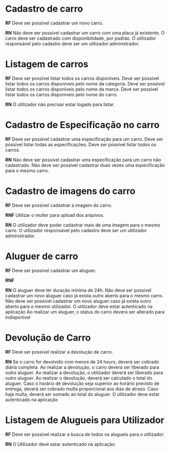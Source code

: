 # Cadastro de carro
**RF**
Deve ser possível cadastrar um novo carro.

**RN**
Não deve ser possível cadastrar um carro com uma placa já existente.
O carro deve ser cadastrado  com disponibilidade, por padrão.
O utilizador responsável pelo cadastro deve ser um utilizador administrador.

# Listagem de carros
**RF**
Deve ser possível listar todos os carros disponíveis.
Deve ser possível listar todos os carros disponíveis pelo nome da categoria. 
Deve ser possível listar todos os carros disponíveis pelo nome da marca.
Deve ser possível listar todos os carros disponíveis pelo nome do carro. 

**RN**
O utilizador não precisar estar logado para listar.

# Cadastro de Especificação no carro
**RF**
Deve ser possível cadastrar uma especificação para um carro.
Deve ser possível listar todas as especificações.
Deve ser possível listar todos os carros.

**RN**
Não deve ser possível cadastrar uma especificação para um carro não cadastrado.
Não deve ser possível cadastrar duas vezes uma especificação para o mesmo carro.

# Cadastro de imagens do carro
**RF**
Deve ser possível cadastrar a imagem do carro.

**RNF**
Utilizar o multer para upload dos arquivos.

**RN**
O utilizador deve poder cadastrar mais de uma imagem para o mesmo carro.
O utilizador responsável pelo cadastro deve ser um utilizador administrador.

# Aluguer de carro
**RF**
Deve ser possível cadastrar um aluguer.

**RNF**

**RN**
O aluguer deve ter duração mínima de 24h.
Não deve ser possível cadastrar um novo aluguer caso já exista outro aberto para o mesmo carro.
Não deve ser possível cadastrar um novo aluguer caso já exista outro aberto para o mesmo utilizador.
O utilizador deve estar autenticado na aplicação
Ao realizar um aluguer, o status do carro deverá ser alterado para indisponível

# Devolução de Carro
**RF**
Deve ser possível realizar a devolução de carro.

**RN**
Se o carro for devolvido com menos de 24 hours, deverá ser cobrado diária completa.
Ao realizar a devolução, o carro deverá ser liberado para outro aluguer.
Ao realizar a devolução, o utilizador deverá ser liberado para outro aluguer.
Ao realizar o devolução, deverá ser calculado o total do aluguer.
Caso o horário de devolução seja superior ao horário previsto de entrega, deverá ser cobrado multa proporcional aos dias de atraso.
Caso haja multa, deverá ser somado ao total do aluguer.
O utilizador deve estar autenticado na aplicação

# Listagem de Alugueis para Utilizador
**RF**
Deve ser possível realizar a busca de todos os alugueis para o utilizador.

**RN**
O Utilizador deve estar autenticado na aplicação.
<!-- ------------------------------- -->
<!-- **RF** => Requisitos funcionais

**RNF** => Requisitos não funcionais

**RN** => Regras de negócio -->